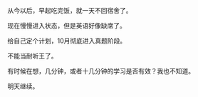 从今以后，早起吃完饭，就一天不回宿舍了。

现在慢慢进入状态，但是英语好像缺席了。

给自己定个计划，10月彻底进入真题阶段。

不能当耐听王了。

有时候在想，几分钟，或者十几分钟的学习是否有效？我也不知道。

明天继续。
